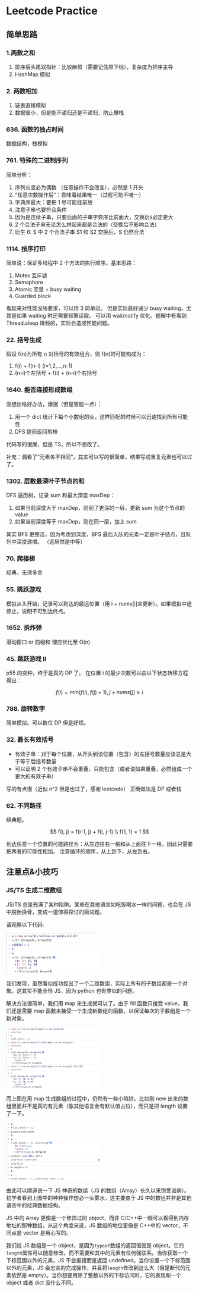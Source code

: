 # Leetcode Practice

## 简单思路

### 1.两数之和

1. 排序后头尾双指针：比较麻烦（需要记住原下标），复杂度为排序主导
2. HashMap 模拟

### 2. 两数相加

1. 链表直接模拟
2. 数据很小，但是能不递归还是不递归，防止爆栈

### 636. 函数的独占时间

数据结构，栈模拟

### 761. 特殊的二进制序列

简单分析：

1. 序列长度必为偶数 （任意操作不会改变），必然是 1 开头
2. “任意次数操作后”：意味着结果唯一（过程可能不唯一）
3. 字典序最大：要把 1 尽可能往前放
4. 注意子串也要符合条件
5. 因为是连续子串，只要后面的子串字典序比前面大，交换后`S`必定更大
6. 2 个合法子串无论怎么拼起来都是合法的（交换后不影响合法）
7. 衍生 6: S 中 2 个合法子串 S1 和 S2 交换后，S 仍然合法

### 1114. 按序打印

简单说：保证多线程中 2 个方法的执行顺序。基本思路：

1. Mutex 互斥锁
2. Semaphore
3. Atomic 变量 + busy waiting
4. Guarded block

看起来对性能没啥要求，可以用 3 简单过。
但是实际最好减少 busy waiting，尤其是如果 waiting 时还需要频繁读取。
可以用 wait/notify 优化。题解中有看到 Thread.sleep 降频的，实际会造成性能问题。

### 22. 括号生成

假设 f(n)为所有 n 对括号的有效组合，则 f(n)的可能构成为：

1. f(i) + f(n-i) (i=1,2,...,n-1)
2. (n-i)个左括号 + f(i) + (n-i)个右括号

### 1640. 能否连接形成数组

没想出啥好办法，爆搜（但是智能一点）：

1. 用一个 dict 统计下每个小数组的头，这样匹配的时候可以迅速找到所有可能性
2. DFS 提前返回剪枝

代码写的很屎，但是 TS，所以不想改了。

补充：漏看了“元素各不相同”，其实可以写的很简单，结果写成重复元素也可以过了。

### 1302. 层数最深叶子节点的和

DFS 遍历树，记录 sum 和最大深度 maxDep：

1. 如果当前深度大于 maxDep，则到了更深的一层，更新 sum 为这个节点的 value
2. 如果当前深度等于 maxDep，则在同一层，加上 sum

其实 BFS 更整洁，因为考虑到深度，BFS 最后入队的元素一定是叶子结点，且队列中深度递增。
（这居然是中等）

### 70. 爬楼梯

经典，无须多言

### 55. 跳跃游戏

模拟从头开始，记录可以到达的最远位置（用 i + nums[i]来更新）。如果模拟中途停止，说明不可到达终点。

### 1652. 拆炸弹

滑动窗口 or 前缀和
理应优化至 O(n)

### 45. 跳跃游戏 II

p55 的变种，终于是真的 DP 了。
在位置 i 的最少次数可以由以下状态转移方程得出：

$$
f(i) = min(f(i), f(j) + 1), j + nums[j] \geq i
$$

### 788. 旋转数字

简单模拟。可以数位 DP 但是好烦。

### 32. 最长有效括号

- 有效子串：对于每个位置，从开头到该位置（包含）的左括号数量应该总是大于等于后括号数量
- 可以证明 2 个有效子串不会重叠，只能包含（或者说如果重叠，必然组成一个更大的有效子串）

写的有点慢（近似 n^2 但是也过了，感谢 leetcode）
正确做法是 DP 或者栈

### 62. 不同路径

经典题。

$$
f(i, j) = f(i-1, j) + f(i, j-1) \\
f(1, 1) = 1
$$

到达任意一个位置的可能路径为：从左边往右一格和从上面往下一格，因此只需要把两者的可能性相加。
注意循环的顺序，从上到下，从左到右。

## 注意点&小技巧

### JS/TS 生成二维数组

JS/TS 总是充满了各种陷阱。某些在其他语言如吃饭喝水一样的问题，也会在 JS 中脱胎换骨，变成一道值得探讨的面试题。

请观察以下代码:

<img src="./img/js-dim-arr.png" width="50%" align="center" />

我们发现，虽然看似成功捏出了一个二维数组，实际上所有的子数组都是一个对象。这其实不能全怪 JS，因为 python 也有类似的问题。

解决方法很简单，我们用 map 来生成就可以了。由于 fill 函数只接受 value，我们还是需要 map 函数来接受一个生成新数组的函数，以保证每次的子数组是一个新对象。

<img src="./img/js-dim-arr-correct.png" width="50%" align="center" />

而上图在用 map 生成数组的过程中，仍然有一些小陷阱。比如刚 new 出来的数组里面并不是真的有元素（像其他语言会有默认值占位），而只是把 length 设置了一下。

<img src="./img/js-arr-len.png" width="50%" align="center" />

由此可以顺道说一下 JS 神奇的数组（JS 的数组（Array）长久以来饱受诟病）。初学者看到上图中的种种操作想必一头雾水，这主要由于 JS 中的数组并非是其他语言中的经典数据结构。

JS 中的 Array 更像是一个修饰过的 object，而非 C/C++中一眼可以看得到内存地址的那种数组。从这个角度来说，JS 数组的地位更像是 C++中的 vector，不同点是 vector 是用心写的。

我们说 JS 数组是一个 object，是因为`typeof`数组的返回值就是 object。它的`length`属性可以随意修改，而不需要和其中的元素有任何强联系。当你获取一个下标范围以外的元素，JS 不会报错而是返回 undefined。当你设置一个下标范围以外的元素，JS 会忠实的完成操作，并且将`length`修改到这么大（但是断代的元素依然是 empty）。当你想要用除了整数以外的下标访问时，它的表现和一个 object 或者 dict 没什么不同。
